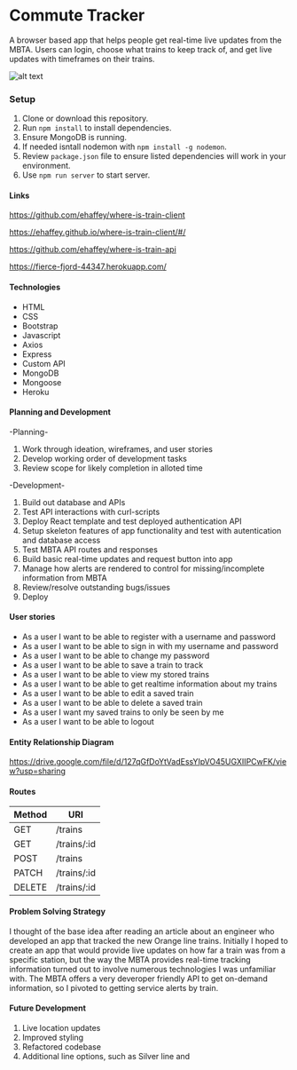 # Commute Tracker

A browser based app that helps people get real-time live updates from the MBTA. Users can login, choose what trains to keep track of, and get live updates with timeframes on their trains.

![alt text](https://lh3.googleusercontent.com/hd3oWZmn3jzmdOIKwLqeiU_dKWLDqRWB6vYpMLx9FKCxJExrqS5pJU_qg1VJ-Y9MxObvkv69tMn8kpEvc5kqUObHMl0ERZA0xh07nunsr1nJWncOZMnXtdg_e1K1wSBqTqw-Ivk5wdP3FspdssNLTa0qbvwYNipdy3XtcIlCBvPE73mbVXWhryRSXiGUcSs1s_jCK79udkRuhBGoGhjztz0WxsShjLFzX6QL2JjimLncoPcqX26iGxndXKLNc_qZ_wAF143jlQix-1T_KxmA5itKyuhZ2QyC9Ax6kNOotaJrKqOAtDNyujV0SAbfv7K79z49N6qcion71zgZvApW0Lk-TSp0oHPyJSVK18QhExKLQ5mpFt6VE2SnrHf6zJXxYIjZCWfvaBuwsYFbVK1wyppphgJR4nTtdD6qVtJBlIdc1t2uPXfFrxkQsqKTOQ2SbqPx4aH-sCJJajPA_12W9D3BJnHlkySbENojHCP7kxxFD_r_KHeRf44Mtr_78udNykt7n-A1FEWFv2XBvlSRGd3XnSO1fez6TsVhUpfInq_4uNRzWZXcUzlC6i5I6T5HqzzQpidRrCRUjl6qRHyY9w2uObwyPZ3GktKu2MOoLW5mex8Hb_PqPBJShfEA3HOX20IJUnnjIAFe4PYegkcoFW6Zjn4WoUGvS4xZ6VoQlvn522LL8-mChDCx3HfH0YArdkzeaC1-HqYGwC4XtXl531SLaTj8_1ynGfJZg6LOHxiWGtCt=w912-h213-no)


### Setup

1. Clone or download this repository.
2. Run `npm install` to install dependencies.
3. Ensure MongoDB is running.
4. If needed isntall nodemon with `npm install -g nodemon`.
5. Review `package.json` file to ensure listed dependencies will work in your environment.
4. Use `npm run server` to start server.

#### Links

https://github.com/ehaffey/where-is-train-client

https://ehaffey.github.io/where-is-train-client/#/

https://github.com/ehaffey/where-is-train-api

https://fierce-fjord-44347.herokuapp.com/

#### Technologies

- HTML
- CSS
- Bootstrap
- Javascript
- Axios
- Express
- Custom API
- MongoDB
- Mongoose
- Heroku

#### Planning and Development

-Planning-
1. Work through ideation, wireframes, and user stories
2. Develop working order of development tasks
3. Review scope for likely completion in alloted time

-Development-
1. Build out database and APIs
2. Test API interactions with curl-scripts
3. Deploy React template and test deployed authentication API
4. Setup skeleton features of app functionality and test with autentication and database access
5. Test MBTA API routes and responses
6. Build basic real-time updates and request button into app
7. Manage how alerts are rendered to control for missing/incomplete information from MBTA
8. Review/resolve outstanding bugs/issues
9. Deploy

#### User stories

- As a user I want to be able to register with a username and password
- As a user I want to be able to sign in with my username and password
- As a user I want to be able to change my password
- As a user I want to be able to save a train to track
- As a user I want to be able to view my stored trains
- As a user I want to be able to get realtime information about my trains
- As a user I want to be able to edit a saved train
- As a user I want to be able to delete a saved train
- As a user I want my saved trains to only be seen by me
- As a user I want to be able to logout

#### Entity Relationship Diagram

https://drive.google.com/file/d/127qGfDoYtVadEssYIpVO45UGXIIPCwFK/view?usp=sharing

#### Routes

Method         |	URI
------------ | -------------
GET | /trains
GET | /trains/:id
POST | /trains
PATCH | /trains/:id
DELETE | /trains/:id

#### Problem Solving Strategy

I thought of the base idea after reading an article about an engineer who developed an app that tracked the new Orange line trains. Initially I hoped to create an app that would provide live updates on how far a train was from a specific station, but the way the MBTA provides real-time tracking information turned out to involve numerous technologies I was unfamiliar with. The MBTA offers a very deveroper friendly API to get on-demand information, so I pivoted to getting service alerts by train.

#### Future Development

1. Live location updates
2. Improved styling
3. Refactored codebase
4. Additional line options, such as Silver line and

